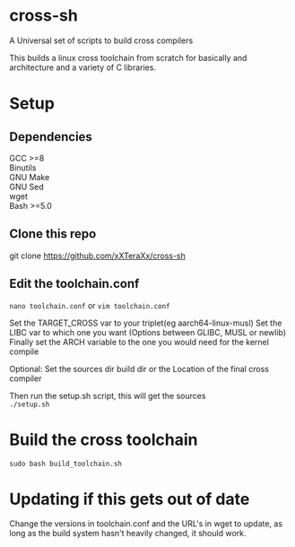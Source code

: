 # cross-sh
A Universal set of scripts to build cross compilers

This builds a linux cross toolchain from scratch for basically and architecture and a variety of C libraries.


# Setup 

## Dependencies
GCC >=8  
Binutils  
GNU Make  
GNU Sed  
wget  
Bash >=5.0  

## Clone this repo
git clone https://github.com/xXTeraXx/cross-sh


## Edit the toolchain.conf 

`nano toolchain.conf` or `vim toolchain.conf`

Set the TARGET_CROSS var to your triplet(eg aarch64-linux-musl)
Set the LIBC var to which one you want (Options between GLIBC, MUSL or newlib)
Finally set the ARCH variable to the one you would need for the kernel compile

Optional: Set the sources dir build dir or the Location of the final cross compiler

Then run the setup.sh script, this will get the sources  
`./setup.sh`

# Build the cross toolchain

`sudo bash build_toolchain.sh`  

# Updating if this gets out of date

Change the versions in toolchain.conf and the URL's in wget to update, as long as the build system hasn't heavily changed, it should work.


